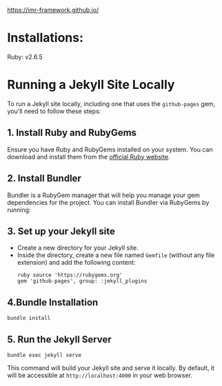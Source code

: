 https://imr-framework.github.io/

# Installations:

Ruby: v2.6.5

# Running a Jekyll Site Locally

To run a Jekyll site locally, including one that uses the `github-pages` gem, you'll need to follow these steps:

## 1. Install Ruby and RubyGems
Ensure you have Ruby and RubyGems installed on your system. You can download and install them from the [official Ruby website](https://www.ruby-lang.org/en/downloads/).

## 2. Install Bundler
Bundler is a RubyGem manager that will help you manage your gem dependencies for the project. You can install Bundler via RubyGems by running:


## 3. Set up your Jekyll site
- Create a new directory for your Jekyll site.
- Inside the directory, create a new file named `Gemfile` (without any file extension) and add the following content:
  ```
  ruby source 'https://rubygems.org'
  gem 'github-pages', group: :jekyll_plugins
  ```

## 4.Bundle Installation

```
bundle install
```

## 5. Run the Jekyll Server

```
bundle exec jekyll serve
```
This command will build your Jekyll site and serve it locally. By default, it will be accessible at `http://localhost:4000` in your web browser.

